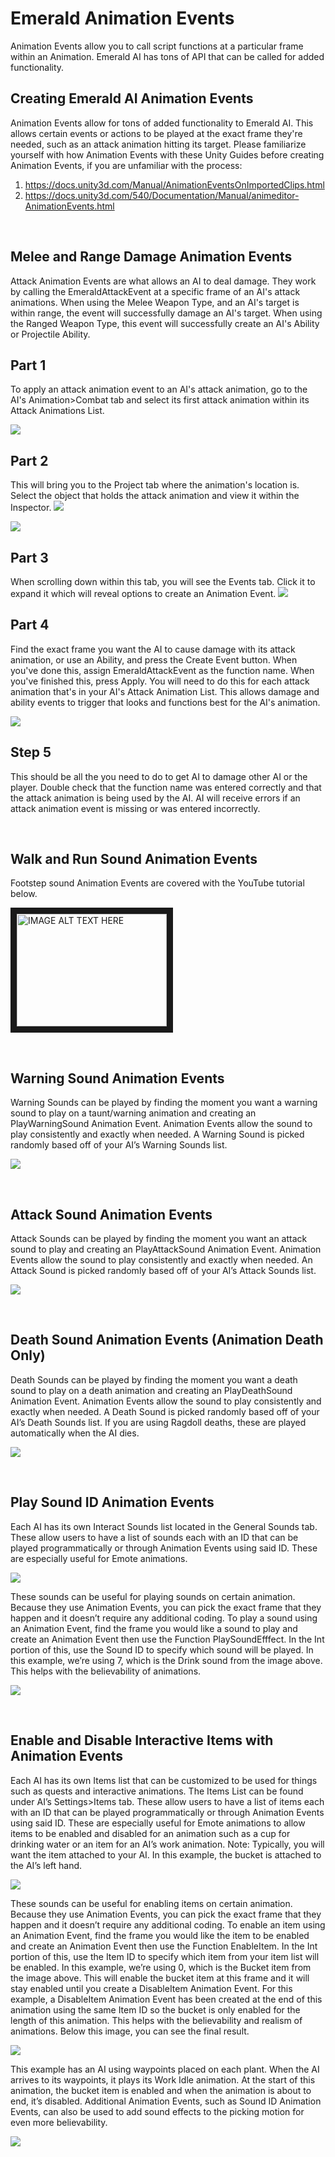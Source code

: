 # Emerald Animation Events
Animation Events allow you to call script functions at a particular frame within an Animation. Emerald AI has tons of API that can be called for added functionality.

## Creating Emerald AI Animation Events 
Animation Events allow for tons of added functionality to Emerald AI. This allows certain events or actions to be played at the exact frame they're needed, such as an attack animation hitting its target. Please familiarize yourself with how Animation Events with these Unity Guides before creating Animation Events, if you are unfamiliar with the process: 
1) https://docs.unity3d.com/Manual/AnimationEventsOnImportedClips.html 
2) https://docs.unity3d.com/540/Documentation/Manual/animeditor-AnimationEvents.html

&nbsp;

## Melee and Range Damage Animation Events
Attack Animation Events are what allows an AI to deal damage. They work by calling the EmeraldAttackEvent at a specific frame of an AI's attack animations. When using the Melee Weapon Type, and an AI's target is within range, the event will successfully damage an AI's target. When using the Ranged Weapon Type, this event will successfully create an AI's Ability or Projectile Ability.

## Part 1
To apply an attack animation event to an AI's attack animation, go to the AI's Animation>Combat tab and select its first attack animation within its Attack Animations List.

![](https://i.imgur.com/oQC3QOf.png)

## Part 2
This will bring you to the Project tab where the animation's location is. Select the object that holds the attack animation and view it within the Inspector.
![](https://i.imgur.com/GRf1XY1.png)

![](https://i.imgur.com/TKGbN48.png)

## Part 3
When scrolling down within this tab, you will see the Events tab. Click it to expand it which will reveal options to create an Animation Event.
![](https://i.imgur.com/QiX0Iue.gif)

## Part 4
Find the exact frame you want the AI to cause damage with its attack animation, or use an Ability, and press the Create Event button. When you've done this, assign EmeraldAttackEvent as the function name. When you've finished this, press Apply. You will need to do this for each attack animation that's in your AI's Attack Animation List. This allows damage and ability events to trigger that looks and functions best for the AI's animation.

![](https://i.imgur.com/JfjwzXR.gif)

## Step 5
This should be all the you need to do to get AI to damage other AI or the player. Double check that the function name was entered correctly and that the attack animation is being used by the AI. AI will receive errors if an attack animation event is missing or was entered incorrectly.

&nbsp;

## Walk and Run Sound Animation Events
Footstep sound Animation Events are covered with the YouTube tutorial below.

<a href="http://www.youtube.com/watch?feature=player_embedded&v=pL5Z-f8COcY
" target="_blank"><img src="http://img.youtube.com/vi/pL5Z-f8COcY/0.jpg" 
alt="IMAGE ALT TEXT HERE" width="240" height="180" border="10" /></a>

&nbsp;

## Warning Sound Animation Events
Warning Sounds can be played by finding the moment you want a warning sound to play on a taunt/warning animation and creating an PlayWarningSound Animation Event. Animation Events allow the sound to play consistently and exactly when needed. A Warning Sound is picked randomly based off of your AI’s Warning Sounds list.

![](https://i.imgur.com/x5ttknT.png)

&nbsp;

## Attack Sound Animation Events
Attack Sounds can be played by finding the moment you want an attack sound to play and creating an PlayAttackSound Animation Event. Animation Events allow the sound to play consistently and exactly when needed. An Attack Sound is picked randomly based off of your AI’s Attack Sounds list.
 
![](https://i.imgur.com/VxaINQo.png)

&nbsp;

## Death Sound Animation Events (Animation Death Only)
Death Sounds can be played by finding the moment you want a death sound to play on a death animation and creating an PlayDeathSound Animation Event. Animation Events allow the sound to play consistently and exactly when needed. A Death Sound is picked randomly based off of your AI’s Death Sounds list. If you are using Ragdoll deaths, these are played automatically when the AI dies.

![](https://i.imgur.com/nNDw9Sx.png)

&nbsp;

## Play Sound ID Animation Events
Each AI has its own Interact Sounds list located in the General Sounds tab. These allow users to have a list of sounds each with an ID that can be played programmatically or through Animation Events using said ID. These are especially useful for Emote animations.

![](https://i.imgur.com/nmNktJO.png)

These sounds can be useful for playing sounds on certain animation. Because they use Animation Events, you can pick the exact frame that they happen and it doesn’t require any additional coding.
To play a sound using an Animation Event, find the frame you would like a sound to play and create an Animation Event then use the Function PlaySoundEfffect. In the Int portion of this, use the Sound ID to specify which sound will be played. In this example, we’re using 7, which is the Drink sound from the image above. This helps with the believability of animations.

![](https://i.imgur.com/g21doIq.png)

&nbsp;

## Enable and Disable Interactive Items with Animation Events
Each AI has its own Items list that can be customized to be used for things such as quests and interactive animations. The Items List can be found under AI’s Settings>Items tab. These allow users to have a list of items each with an ID that can be played programmatically or through Animation Events using said ID. These are especially useful for Emote animations to allow items to be enabled and disabled for an animation such as a cup for drinking water or an item for an AI’s work animation. Note: Typically, you will want the item attached to your AI. In this example, the bucket is attached to the AI’s left hand.

![](https://i.imgur.com/Nkwmwao.png)

These sounds can be useful for enabling items on certain animation. Because they use Animation Events, you can pick the exact frame that they happen and it doesn’t require any additional coding.
To enable an item using an Animation Event, find the frame you would like the item to be enabled and create an Animation Event then use the Function EnableItem. In the Int portion of this, use the Item ID to specify which item from your item list will be enabled. In this example, we’re using 0, which is the Bucket item from the image above. This will enable the bucket item at this frame and it will stay enabled until you create a DisableItem Animation Event. For this example, a DisableItem Animation Event has been created at the end of this animation using the same Item ID so the bucket is only enabled for the length of this animation. This helps with the believability and realism of animations. Below this image, you can see the final result.

![](https://i.imgur.com/fClYiQX.png)

This example has an AI using waypoints placed on each plant. When the AI arrives to its waypoints, it plays its Work Idle animation. At the start of this animation, the bucket item is enabled and when the animation is about to end, it’s disabled. Additional Animation Events, such as Sound ID Animation Events, can also be used to add sound effects to the picking motion for even more believability.

![](https://i.imgur.com/F2Nt7tt.gif)
